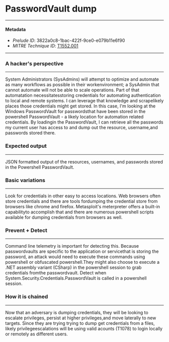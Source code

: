 
# PasswordVault dump

---

#### Metadata

- *Prelude ID*: 3822a0c8-1bac-422f-9ce0-e079b11e6f90
- *MITRE Technique ID*: [T1552.001](https://attack.mitre.org/techniques/T1552/001/)

---

### A hacker's perspective

---

System Administrators (SysAdmins) will attempt to optimize and automate as many workflows as possible in their workenvironment; a SysAdmin that cannot automate will not be able to scale operations. Part of that automatation necessitatesstoring credentials for automating authentication to local and remote systems. I can leverage that knowledge and scrapelikely places those credentials might get stored. In this case, I'm looking at the Windows PasswordVault for passwordsthat have been stored in the powershell PasswordVault - a likely location for automation related credentials. By loadingin the PasswordVault, I can retrieve all the passwords my current user has access to and dump out the resource, username,and passwords stored there.

### Expected output

---

JSON formatted output of the resources, usernames, and passwords stored in the Powershell PasswordVault.

### Basic variations

---

Look for credentials in other easy to access locations. Web browsers often store credentials and there are tools fordumping the credential store from browsers like chrome and firefox. Metasploit's meterpreter offers a built-in capabilityto accomplish that and there are numerous powershell scripts available for dumping credentials from browsers as well.

### Prevent + Detect

---

Command line telemetry is important for detecting this. Because passwordvaults are specific to the application or servicethat is storing the password, an attack would need to execute these commands using powershell or obfuscated powershell.They might also choose to execute a .NET assembly variant (CSharp) in the powershell session to grab credentials fromthe passwordvault. Detect when System.Security.Credentials.PasswordVault is called in a powershell session.

### How it is chained

---

Now that an adversary is dumping credentials, they will be looking to escalate privileges, persist at higher privileges,and move laterally to new targets. Since they are trying trying to dump get credentials from a files, likely privilegeescalations will be using valid acounts (T1078) to login locally or remotely as different users.
